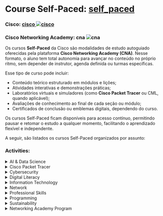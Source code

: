 # Course Self-Paced: <a href="../self_paced/">self_paced</a>

### Cisco: <a href="../">cisco   <img src="https://github.com/PedroHeeger/my_tech_journey/blob/main/platforms/img/cisco.png" alt="cisco" width="auto" height="25"></a>
### Cisco Networking Academy: cna   <img src="https://github.com/PedroHeeger/main/blob/main/0-aux/logos/platforms/cna.png" alt="cna" width="auto" height="25"></a>

Os cursos **Self-Paced** da Cisco são modalidades de estudo autoguiado oferecidas pela plataforma **Cisco Networking Academy (CNA)**. Nesse formato, o aluno tem total autonomia para avançar no conteúdo no próprio ritmo, sem depender de instrutor, agenda definida ou turmas específicas.

Esse tipo de curso pode incluir:
- Conteúdo teórico estruturado em módulos e lições;
- Atividades interativas e demonstrações práticas;
- Laboratórios virtuais e simuladores (como **Cisco Packet Tracer** ou CML, quando aplicável);
- Avaliações de conhecimento ao final de cada seção ou módulo;
- Certificados de conclusão ou emblemas digitais, dependendo do curso.

Os cursos Self-Paced ficam disponíveis para acesso contínuo, permitindo pausar e retomar o estudo a qualquer momento, facilitando o aprendizado flexível e independente.

A seguir, são listados os cursos Self-Paced organizados por assunto:

### Activities:
<details><summary>AI & Data Science</summary>
    <ul>
    </ul>
</details>
<details><summary>Cisco Packet Tracer</summary>
    <ul>
    </ul>
</details>
<details><summary>Cybersecurity</summary>
    <ul>
        <li>sfp_001: <a href="./sfp_001/">Gerenciamento de Ameaças Cibernéticas   <img src="./sfp_001/0-aux/logo_course.png" alt="sfp_001" width="auto" height="25"></a></li>
    </ul>
</details>
<details><summary>Digital Literacy</summary>
    <ul>
    </ul>
</details>
<details><summary>Information Technology</summary>
    <ul>
    </ul>
</details>
<details><summary>Network</summary>
    <ul>
    </ul>
</details>
<details><summary>Professional Skills</summary>
    <ul>
    </ul>
</details>
<details><summary>Programming</summary>
    <ul>
    </ul>
</details>
<details><summary>Sustainability</summary>
    <ul>
    </ul>
</details>
<details><summary>Networking Academy Program</summary>
    <ul>
    </ul>
</details>